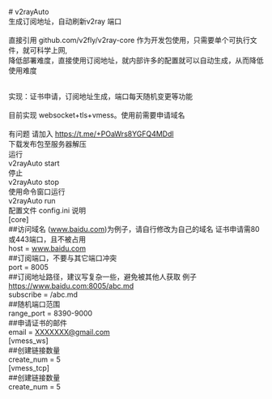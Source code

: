 \# v2rayAuto\
生成订阅地址，自动刷新v2ray 端口\
\
直接引用 github.com/v2fly/v2ray-core 作为开发包使用，只需要单个可执行文件，就可科学上网,\
降低部署难度，直接使用订阅地址，就内部许多的配置就可以自动生成，从而降低使用难度

\
实现：证书申请，订阅地址生成，端口每天随机变更等功能\
\
目前实现 websocket+tls+vmess。使用前需要申请域名\
\
有问题 请加入 <https://t.me/+POaWrs8YGFQ4MDdl>\
下载发布包至服务器解压\
运行\
v2rayAuto start\
停止\
v2rayAuto stop\
使用命令窗口运行\
v2rayAuto run\
配置文件 config.ini 说明\
[core]\
##访问域名 (www.baidu.com)为例子，请自行修改为自己的域名  证书申请需80或443端口，且不被占用 \
host = www.baidu.com \
##订阅端口，不要与其它端口冲突\
port = 8005\
##订阅地址路径，建议写复杂一些，避免被其他人获取 例子 https://www.baidu.com:8005/abc.md  \
subscribe = /abc.md\
##随机端口范围\
range_port = 8390-9000\
##申请证书的邮件\
email = XXXXXXX@gmail.com\
[vmess_ws]\
##创建链接数量\
create_num = 5\
[vmess_tcp]\
##创建链接数量\
create_num = 5